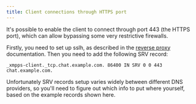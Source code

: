 ```yaml
---
title: Client connections through HTTPS port
---
```


It's possible to enable the client to connect through port 443 (the HTTPS port), which
can allow bypassing some very restrictive firewalls.

Firstly, you need to set up sslh, as described in the [reverse proxy](reverse_proxy.md#sslh)
documentation. Then you need to add the following SRV record:

```
_xmpps-client._tcp.chat.example.com. 86400 IN SRV 0 0 443  chat.example.com.
```
Unfortunately SRV records setup varies widely between different DNS providers, so
you'll need to figure out which info to put where yourself, based on the example
records shown here.
